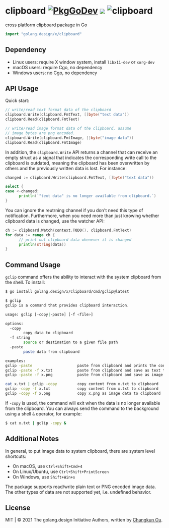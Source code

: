 # clipboard [![PkgGoDev](https://pkg.go.dev/badge/golang.design/x/clipboard)](https://pkg.go.dev/golang.design/x/clipboard) ![](https://changkun.de/urlstat?mode=github&repo=golang-design/clipboard) ![clipboard](https://github.com/golang-design/clipboard/workflows/clipboard/badge.svg?branch=main)

cross platform clipboard package in Go

```go
import "golang.design/x/clipboard"
```

## Dependency

- Linux users: require X window system, install `libx11-dev` or `xorg-dev`
- macOS users: require Cgo, no dependency
- Windows users: no Cgo, no dependency

## API Usage

Quick start:

```go
// write/read text format data of the clipboard
clipboard.Write(clipboard.FmtText, []byte("text data"))
clipboard.Read(clipboard.FmtText)

// write/read image format data of the clipboard, assume
// image bytes are png encoded.
clipboard.Write(clipboard.FmtImage, []byte("image data"))
clipboard.Read(clipboard.FmtImage)
```

In addition, the `clipboard.Write` API returns a channel that
can receive an empty struct as a signal that indicates the
corresponding write call to the clipboard is outdated, meaning
the clipboard has been overwritten by others and the previously
written data is lost. For instance:

```go
changed := clipboard.Write(clipboard.FmtText, []byte("text data"))

select {
case <-changed:
      println(`"text data" is no longer available from clipboard.`)
}
```

You can ignore the reutrning channel if you don't need this type of
notification. Furthermore, when you need more than just knowing whether
clipboard data is changed, use the watcher API:

```go
ch := clipboard.Watch(context.TODO(), clipboard.FmtText)
for data := range ch {
      // print out clipboard data whenever it is changed
      println(string(data))
}
```

## Command Usage

`gclip` command offers the ability to interact with the system clipboard
from the shell. To install:

```bash
$ go install golang.design/x/clipboard/cmd/gclip@latest
```

```bash
$ gclip
gclip is a command that provides clipboard interaction.

usage: gclip [-copy|-paste] [-f <file>]

options:
  -copy
        copy data to clipboard
  -f string
        source or destination to a given file path
  -paste
        paste data from clipboard

examples:
gclip -paste                    paste from clipboard and prints the content
gclip -paste -f x.txt           paste from clipboard and save as text to x.txt
gclip -paste -f x.png           paste from clipboard and save as image to x.png

cat x.txt | gclip -copy         copy content from x.txt to clipboard
gclip -copy -f x.txt            copy content from x.txt to clipboard
gclip -copy -f x.png            copy x.png as image data to clipboard
```

If `-copy` is used, the command will exit when the data is no longer
available from the clipboard. You can always send the command to the
background using a shell `&` operator, for example:

```bash
$ cat x.txt | gclip -copy &
```

## Additional Notes

In general, to put image data to system clipboard, there are system level shortcuts:

- On macOS, use `Ctrl+Shift+Cmd+4`
- On Linux/Ubuntu, use `Ctrl+Shift+PrintScreen`
- On Windows, use `Shift+Win+s`

The package supports read/write plain text or PNG encoded image data.
The other types of data are not supported yet, i.e. undefined behavior.

## License

MIT | &copy; 2021 The golang.design Initiative Authors, written by [Changkun Ou](https://changkun.de).